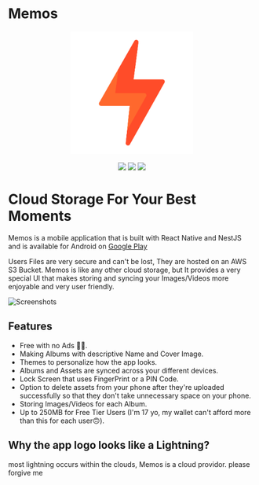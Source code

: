 <div alig"center">
    <h1>Memos</h1>
    <p align="center"><img width="250px" src="/AppLogo.png"/></p>
    <div align="center">
        <img src="https://img.shields.io/badge/react_native-%2320232a.svg?style=for-the-badge&logo=react&logoColor=%2361DAFB" />
        <img src="https://img.shields.io/badge/nestjs-%23E0234E.svg?style=for-the-badge&logo=nestjs&logoColor=white" />
        <img src="https://img.shields.io/badge/AWS-%23FF9900.svg?style=for-the-badge&logo=amazon-aws&logoColor=white" />
    </div>
</div>


# Cloud Storage For Your Best Moments

Memos is a mobile application that is built with React Native and NestJS and is available for Android on [Google Play](https://play.google.com/store/apps/details?id=com.yassineldeeb.memosapp)

Users Files are very secure and can't be lost, They are hosted on an AWS S3 Bucket.
Memos is like any other cloud storage, but It provides a very special UI that makes storing and syncing your Images/Videos more enjoyable and very user friendly.

![Screenshots](https://i.ibb.co/jVKsnrN/screens.png)

## Features

- Free with no Ads 🙅‍♂️.
- Making Albums with descriptive Name and Cover Image.
- Themes to personalize how the app looks.
- Albums and Assets are synced across your different devices.
- Lock Screen that uses FingerPrint or a PIN Code.
- Option to delete assets from your phone after they're uploaded successfully so that they don't take unnecessary space on your phone.
- Storing Images/Videos for each Album.
- Up to 250MB for Free Tier Users (I'm 17 yo, my wallet can't afford more than this for each user🙃).


## Why the app logo looks like a Lightning?

most lightning occurs within the clouds, Memos is a cloud providor. please forgive me
